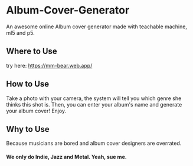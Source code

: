 # Album-Cover-Generator
An awesome online Album cover generator made with teachable machine, ml5 and p5.

## Where to Use
try here:
https://mm-bear.web.app/

## How to Use
Take a photo with your camera, the system will tell you which genre she thinks this shot is. 
Then, you can enter your album's name and generate your album cover! Enjoy.

## Why to Use
Because musicians are bored and album cover designers are overrated.

#### We only do Indie, Jazz and Metal. Yeah, sue me.
